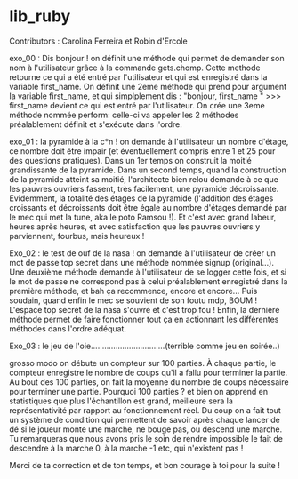 # lib_ruby

Contributors : Carolina Ferreira et Robin d'Ercole

exo_00 : Dis bonjour ! on définit une méthode qui permet de demander son nom à l'utilisateur grâce à la commande gets.chomp. Cette methode retourne ce qui a été entré par l'utilisateur et qui est enregistré dans la variable first_name. On définit une 2eme méthode qui prend pour argument la variable first_name, et qui simplplement dis : "bonjour, first_name " >>> first_name devient ce qui est entré par l'utilisateur. On crée une 3eme méthode nommée perform: celle-ci va appeler les 2 méthodes préalablement définit et s'exécute dans l'ordre.

exo_01 : la pyramide à la c*n ! on demande à l'utilisateur un nombre d'étage, ce nombre doit être impair (et éventuellement compris entre 1 et 25 pour des questions pratiques). Dans un 1er temps on construit la moitié grandissante de la pyramide. Dans un second temps, quand la construction de la pyramide atteint sa moitié, l'architecte bien relou demande à ce que les pauvres ouvriers fassent, très facilement, une pyramide décroissante. Evidemment, la totalité des étages de la pyramide (l'addition des étages croissants et décroissants doit être égale au nombre d'étages demandé par le mec qui met la tune, aka le poto Ramsou !). Et c'est avec grand labeur, heures après heures, et avec satisfaction que les pauvres ouvriers y parviennent, fourbus, mais heureux !

Exo_02 : le test de ouf de la nasa ! on demande à l'utilisateur de créer un mot de passe top secret dans une méthode nommée signup (original...). Une deuxième méthode demande à l'utilisateur de se logger cette fois, et si le mot de passe ne correspond pas à celui préalablement enregistré dans la première méthode, et bah ça recommence, encore et encore... Puis soudain, quand enfin le mec se souvient de son foutu mdp, BOUM ! L'espace top secret de la nasa s'ouvre et c'est trop fou ! Enfin, la dernière méthode permet de faire fonctionner tout ça en actionnant les différentes méthodes dans l'ordre adéquat.

Exo_03 : le jeu de l'oie.................................(terrible comme jeu en soirée..)

grosso modo on débute un compteur sur 100 parties. À chaque partie, le compteur enregistre le nombre de coups qu'il a fallu pour terminer la partie. Au bout des 100 parties, on fait la moyenne du nombre de coups nécessaire pour terminer une partie. Pourquoi 100 parties ? et bien on apprend en statistiques que plus l'échantillon est grand, meilleure sera la représentativité par rapport au fonctionnement réel. Du coup on a fait tout un système de condition qui permettent de savoir après chaque lancer de dé si le joueur monte une marche, ne bouge pas, ou descend une marche. Tu remarqueras que nous avons pris le soin de rendre impossible le fait de descendre à la marche 0, à la marche -1 etc, qui n'existent pas ! 

Merci de ta correction et de ton temps, et bon courage à toi pour la suite !
